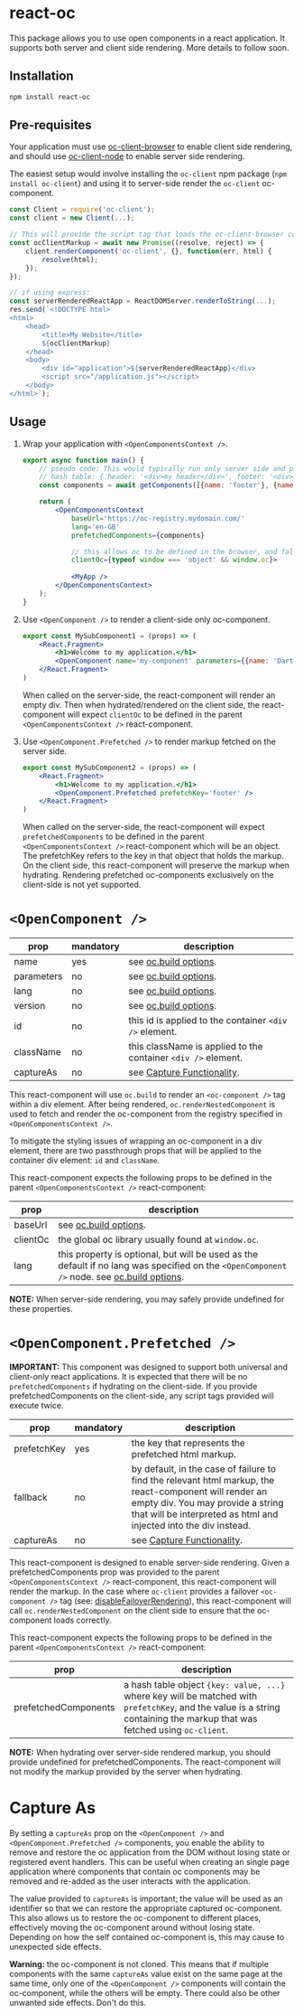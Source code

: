 # react-oc
This package allows you to use open components in a react application. It supports both server and client side rendering.
More details to follow soon.

## Installation

```bash
npm install react-oc
```

## Pre-requisites
Your application must use [oc-client-browser](https://github.com/opencomponents/oc-client-browser) to enable client side rendering,
and should use [oc-client-node](https://github.com/opencomponents/oc-client-node) to enable server side rendering.

The easiest setup would involve installing the `oc-client` npm package (`npm install oc-client`) and using it to server-side render the `oc-client` oc-component.

```js
const Client = require('oc-client');
const client = new Client(...);

// This will provide the script tag that loads the oc-client-browser code.
const ocClientMarkup = await new Promise((resolve, reject) => {
    client.renderComponent('oc-client', {}, function(err, html) {
        resolve(html); 
    });
});
```

```js
// if using express:
const serverRenderedReactApp = ReactDOMServer.renderToString(...);
res.send(`<!DOCTYPE html>
<html>
    <head>
        <title>My Website</title>
        ${ocClientMarkup}
    </head>
    <body>
        <div id="application">${serverRenderedReactApp}</div>
        <script src="/application.js"></script>
    </body>
</html>`);
```

## Usage

1. Wrap your application with `<OpenComponentsContext />`.
    ```jsx
    export async function main() {
        // pseudo code: This would typically run only server side and provide a
        // hash table: { header: '<div>my header</div>', footer: '<div>my footer</div>' }
        const components = await getComponents([{name: 'footer'}, {name: 'header'}]);

        return (
            <OpenComponentsContext 
                baseUrl='https://oc-registry.mydomain.com/'
                lang='en-GB'
                prefetchedComponents={components}

                // this allows oc to be defined in the browser, and falsy on the server.
                clientOc={typeof window === 'object' && window.oc}>
            
                <MyApp />
            </OpenComponentsContext>
        );
    }
    ```

2. Use `<OpenComponent />` to render a client-side only oc-component.
    ```jsx
    export const MySubComponent1 = (props) => (
        <React.Fragment>
            <h1>Welcome to my application.</h1>
            <OpenComponent name='my-component' parameters={{name: 'Darth Vader'}} />
        </React.Fragment>
    )
    ```
    When called on the server-side, the react-component will render an empty div. Then when hydrated/rendered on the client side, the react-component will expect `clientOc` to be defined in the parent `<OpenComponentsContext />` react-component.

3. Use `<OpenComponent.Prefetched />` to render markup fetched on the server side.
    ```jsx
    export const MySubComponent2 = (props) => (
        <React.Fragment>
            <h1>Welcome to my application.</h1>
            <OpenComponent.Prefetched prefetchKey='footer' />
        </React.Fragment>
    )
    ```
    When called on the server-side, the react-component will expect `prefetchedComponents` to be defined in the parent `<OpenComponentsContext />` react-component which will be an object. The prefetchKey refers to the key in that object that holds the markup. On the client side, this react-component will preserve the markup when hydrating. Rendering prefetched oc-components exclusively on the client-side is not yet supported.

# `<OpenComponent />`
| prop | mandatory | description |
|---|---|---|
| name | yes | see [oc.build options](https://github.com/opencomponents/oc/wiki/Browser-client#ocbuild-options). |
| parameters | no | see [oc.build options](https://github.com/opencomponents/oc/wiki/Browser-client#ocbuild-options). |
| lang | no | see [oc.build options](https://github.com/opencomponents/oc/wiki/Browser-client#ocbuild-options). |
| version | no | see [oc.build options](https://github.com/opencomponents/oc/wiki/Browser-client#ocbuild-options). |
| id | no | this id is applied to the container `<div />` element. |
| className | no | this className is applied to the container `<div />` element. |
| captureAs | no | see [Capture Functionality](#capture-as). |

This react-component will use `oc.build` to render an `<oc-component />` tag within a div element. After being rendered, `oc.renderNestedComponent` is used to fetch and render the oc-component from the registry specified in `<OpenComponentsContext />`.

To mitigate the styling issues of wrapping an oc-component in a div element, there are two passthrough props that will be applied to the container div element: `id` and `className`.

This react-component expects the following props to be defined in the parent `<OpenComponentsContext />` react-component:

| prop | description |
|---|---|
| baseUrl | see [oc.build options](https://github.com/opencomponents/oc/wiki/Browser-client#ocbuild-options). |
| clientOc | the global oc library usually found at `window.oc`. |
| lang | this property is optional, but will be used as the default if no lang was specified on the `<OpenComponent />` node.  see [oc.build options](https://github.com/opencomponents/oc/wiki/Browser-client#ocbuild-options). |

**NOTE:** When server-side rendering, you may safely provide undefined for these properties.

# `<OpenComponent.Prefetched />`
**IMPORTANT:** This component was designed to support both universal and client-only react applications. It is expected that there will be no `prefetchedComponents` if hydrating on the client-side. If you provide prefetchedComponents on the client-side, any script tags provided will execute twice.

| prop | mandatory | description |
|---|---|---|
| prefetchKey | yes | the key that represents the prefetched html markup. |
| fallback | no | by default, in the case of failure to find the relevant html markup, the react-component will render an empty div. You may provide a string that will be interpreted as html and injected into the div instead. |
| captureAs | no | see [Capture Functionality](#capture-as). |

This react-component is designed to enable server-side rendering. Given a prefetchedComponents prop was provided to the parent `<OpenComponentsContext />` react-component, this react-component will render the markup. In the case where `oc-client` provides a failover `<oc-component />` tag (see: [disableFailoverRendering](https://github.com/opencomponents/oc-client-node#clientrendercomponentcomponentname--options-callback)), this react-component will call `oc.renderNestedComponent` on the client side to ensure that the oc-component loads correctly.

This react-component expects the following props to be defined in the parent `<OpenComponentsContext />` react-component:

| prop | description |
|---|---|
| prefetchedComponents | a hash table object `{key: value, ...}` where key will be matched with `prefetchKey`, and the value is a string containing the markup that was fetched using `oc-client`. |

**NOTE:** When hydrating over server-side rendered markup, you should provide undefined for prefetchedComponents. The react-component will not modify the markup provided by the server when hydrating.

# Capture As
By setting a `captureAs` prop on the `<OpenComponent />` and `<OpenComponent.Prefetched />` components, you enable the ability to remove and restore the oc application from the DOM without losing state or registered event handlers. This can be useful when creating an single page application where components that contain oc components may be removed and re-added as the user interacts with the application.

The value provided to `captureAs` is important; the value will be used as an identifier so that we can restore the appropriate captured oc-component. This also allows us to restore the oc-component to different places, effectively moving the oc-component around without losing state. Depending on how the self contained oc-component is, this may cause to unexpected side effects.

**Warning:** the oc-component is not cloned. This means that if multiple components with the same `captureAs` value exist on the same page at the same time, only one of the `<OpenComponent />` components will contain the oc-component, while the others will be empty. There could also be other unwanted side effects. Don't do this.
